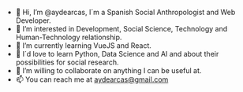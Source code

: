 - 👋 Hi, I’m @aydearcas, I´m a Spanish Social Anthropologist and Web Developer.
- 👀 I’m interested in Development, Social Science, Technology and Human-Technology relationship.
- 🌱 I’m currently learning VueJS and React.
- 🌱 I´d love to learn Python, Data Science and AI and about their possibilities for social research.
- 💞️ I’m willing to collaborate on anything I can be useful at.
- 📫 You can reach me at aydearcas@gmail.com

<!---
aydearcas/aydearcas is a ✨ special ✨ repository because its `README.md` (this file) appears on your GitHub profile.
You can click the Preview link to take a look at your changes.
--->
